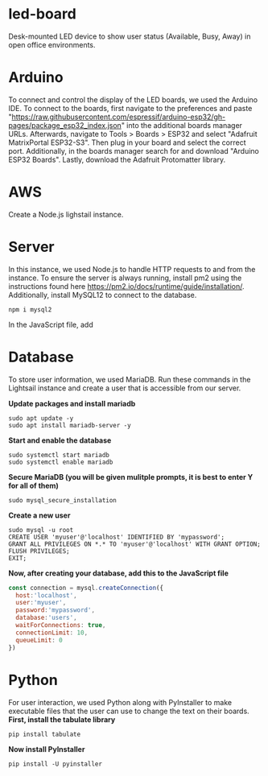 # led-board
Desk-mounted LED device to show user status (Available, Busy, Away) in open office environments.

# Arduino
To connect and control the display of the LED boards, we used the Arduino IDE. To connect to the boards, first navigate to the preferences and paste "https://raw.githubusercontent.com/espressif/arduino-esp32/gh-pages/package_esp32_index.json" into the additional boards manager URLs. Afterwards, navigate to Tools > Boards > ESP32 and select "Adafruit MatrixPortal ESP32-S3". Then plug in your board and select the correct port. Additionally, in the boards manager search for and download "Arduino ESP32 Boards". Lastly, download the Adafruit Protomatter library. 

# AWS
Create a Node.js lighstail instance.

# Server
In this instance, we used Node.js to handle HTTP requests to and from the instance. 
To ensure the server is always running, install pm2 using the instructions found here https://pm2.io/docs/runtime/guide/installation/.
Additionally, install MySQL12 to connect to the database.
```
npm i mysql2
```
In the JavaScript file, add


# Database
To store user information, we used MariaDB. Run these commands in the Lightsail instance and create a user that is accessible from our server. 

**Update packages and install mariadb**
```
sudo apt update -y
sudo apt install mariadb-server -y
```
**Start and enable the database**
```
sudo systemctl start mariadb
sudo systemctl enable mariadb
```
**Secure MariaDB (you will be given mulitple prompts, it is best to enter Y for all of them)**
```
sudo mysql_secure_installation
```
**Create a new user**
```
sudo mysql -u root
CREATE USER 'myuser'@'localhost' IDENTIFIED BY 'mypassword';
GRANT ALL PRIVILEGES ON *.* TO 'myuser'@'localhost' WITH GRANT OPTION;
FLUSH PRIVILEGES;
EXIT;
```
**Now, after creating your database, add this to the JavaScript file**
```Javascript
const connection = mysql.createConnection({
  host:'localhost',
  user:'myuser',
  password:'mypassword',
  database:'users',
  waitForConnections: true,
  connectionLimit: 10,
  queueLimit: 0
})
```
# Python
For user interaction, we used Python along with PyInstaller to make executable files that the user can use to change the text on their boards. 
**First, install the tabulate library**
```
pip install tabulate
```
**Now install PyInstaller**
```
pip install -U pyinstaller
```
